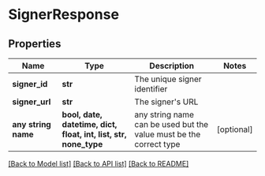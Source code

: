 # SignerResponse


## Properties
Name | Type | Description | Notes
------------ | ------------- | ------------- | -------------
**signer_id** | **str** | The unique signer identifier | 
**signer_url** | **str** | The signer&#39;s URL | 
**any string name** | **bool, date, datetime, dict, float, int, list, str, none_type** | any string name can be used but the value must be the correct type | [optional]

[[Back to Model list]](../README.md#documentation-for-models) [[Back to API list]](../README.md#documentation-for-api-endpoints) [[Back to README]](../README.md)


